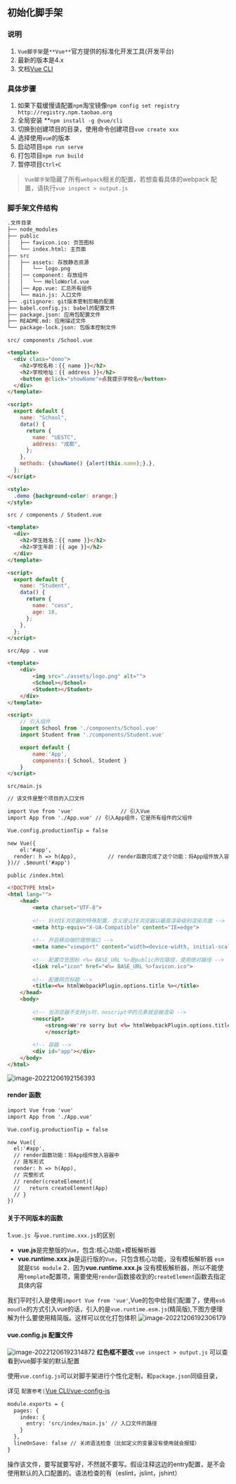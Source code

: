 ## 初始化脚手架
### 说明
   1. `Vue脚手架`是`**Vue**`官方提供的标准化开发工具(开发平台)
   2. 最新的版本是4.x
   3. 文档[Vue CLI](https://cli.vuejs.org/zh/guide/)

### 具体步骤

1. 如果下载缓慢请配置`npm`淘宝镜像`npm config set registry http://registry.npm.taobao.org`
2. 全局安装 **`npm install -g @vue/cli`
3. 切换到创建项目的目录，使用命令创建项目`vue create xxx`
4. 选择使用`vue`的版本
5. 启动项目`npm run serve`
6. 打包项目`npm run build`
7. 暂停项目`Ctrl+C`

> `Vue脚手架`隐藏了所有`webpack`相关的配置，若想查看具体的webpack 配置，请执行`vue inspect > output.js`

### 脚手架文件结构
```html
.文件目录
├── node_modules 
├── public
│   ├── favicon.ico: 页签图标
│   └── index.html: 主页面
├── src
│   ├── assets: 存放静态资源
│   │   └── logo.png
│   │── component: 存放组件
│   │   └── HelloWorld.vue
│   │── App.vue: 汇总所有组件
│   └── main.js: 入口文件
├── .gitignore: git版本管制忽略的配置
├── babel.config.js: babel的配置文件
├── package.json: 应用包配置文件 
├── README.md: 应用描述文件
└── package-lock.json: 包版本控制文件
```
`src/ components /School.vue`
```html
<template>
  <div class="demo">
    <h2>学校名称：{{ name }}</h2>
    <h2>学校地址：{{ address }}</h2>
    <button @click="showName">点我提示学校名</button>
  </div>
</template>

<script>
  export default {
    name: "School",
    data() {
      return {
        name: "UESTC",
        address: "成都",
      };
    },
    methods: {showName() {alert(this.name);},},
  };
</script>

<style>
  .demo {background-color: orange;}
</style>
```
`src / components / Student.vue`
```html
<template>
  <div>
    <h2>学生姓名：{{ name }}</h2>
    <h2>学生年龄：{{ age }}</h2>
  </div>
</template>

<script>
  export default {
    name: "Student",
    data() {
      return {
        name: "cess",
        age: 18,
      };
    },
  };
</script>
```
`src/App . vue`
```html
<template>
	<div>
		<img src="./assets/logo.png" alt="">
		<School></School>
		<Student></Student>
	</div>
</template>

<script>
	// 引入组件
	import School from './components/School.vue'
	import Student from './components/Student.vue'

	export default {
		name:'App',
		components:{ School, Student }
	}
</script>
```
`src/main.js`
```html
// 该文件是整个项目的入口文件

import Vue from 'vue'				// 引入Vue
import App from './App.vue'	// 引入App组件，它是所有组件的父组件

Vue.config.productionTip = false

new Vue({
	el:'#app',
  render: h => h(App),			// render函数完成了这个功能：将App组件放入容器中
})// .$mount('#app')
```
`public /index.html`
```html
<!DOCTYPE html>
<html lang="">
    <head>
        <meta charset="UTF-8">
      
        <!-- 针对IE浏览器的特殊配置，含义是让IE浏览器以最高渲染级别渲染页面 -->
        <meta http-equiv="X-UA-Compatible" content="IE=edge">
      
        <!-- 开启移动端的理想端口 -->
        <meta name="viewport" content="width=device-width, initial-scale=1.0">
      
        <!-- 配置页签图标 <%= BASE_URL %>是public所在路径，使用绝对路径 -->
        <link rel="icon" href="<%= BASE_URL %>favicon.ico">
      
        <!-- 配置网页标题 -->
        <title><%= htmlWebpackPlugin.options.title %></title>
    </head>
    <body>
      
      	<!-- 当浏览器不支持js时，noscript中的元素就会被渲染 -->
      	<noscript>
      		<strong>We're sorry but <%= htmlWebpackPlugin.options.title %> doesn't work properly without JavaScript enabled. Please enable it to continue.</strong>
    		</noscript>
          
        <!-- 容器 -->
        <div id="app"></div>
    </body>
</html>
```
![image-20221206192156393](https://october-x-image-host.oss-cn-hangzhou.aliyuncs.com/markdown-imgsimage-20221206192156393.png)
#### render  函数
```html
import Vue from 'vue'
import App from './App.vue'

Vue.config.productionTip = false

new Vue({
  el:'#app',
  // render函数功能：将App组件放入容器中
  // 简写形式
  render: h => h(App),
  // 完整形式
  // render(createElement){
  //   return createElement(App)
  // }
})
```
#### 关于不同版本的函数
1.`vue.js `与`vue.runtime.xxx.js`的区别

- **vue.js**是完整版的`Vue`，包含:核心功能+模板解析器
- **vue.runtime.xxx.js**是运行版的`Vue`，只包含核心功能，没有模板解析器
             `esm`就是`ES6 module`
    2．因为**vue.runtime.xxx.js** 没有模板解析器，所以不能使用`template`配置项，需要使用`render`函数接收到的`createElement`函数去指定具体内容

我们平时引入是使用`import Vue from 'vue'`,Vue的包中给我们配置了，使用`es6 moudle`的方式引入vue的话，引入的是`vue.runtime.esm.js`(精简版),下图方便理解为什么要使用精简版。这样可以优化打包体积
![image-20221206192306179](https://october-x-image-host.oss-cn-hangzhou.aliyuncs.com/markdown-imgsimage-20221206192306179.png)

#### vue.config.js 配置文件
![image-20221206192314872](https://october-x-image-host.oss-cn-hangzhou.aliyuncs.com/markdown-imgsimage-20221206192314872.png)
**红色框不要改**
`vue inspect > output.js` 可以查看到vue脚手架的默认配置

使用`vue.config.js`可以对脚手架进行个性化定制，和`package.json`同级目录，

详见 `配置参考|`[Vue CLI/vue-config-js](https://cli.vuejs.org/zh/config/#vue-config-js)

```html
module.exports = {
  pages: {
    index: {
      entry: 'src/index/main.js' // 入口文件的路径
    }
  },
  lineOnSave: false	// 关闭语法检查（比如定义的变量没有使用就会报错）
}
```
操作该文件，要写就要写好，不然就不要写。假设注释这边的entry配置，是不会使用默认的入口配置的。语法检查的有（eslint，jslint，jshint）
